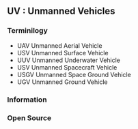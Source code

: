 ## UV : Unmanned Vehicles


### Terminilogy
- UAV Unmanned Aerial Vehicle
- USV Unmanned Surface Vehicle
- UUV Unmanned Underwater Vehicle
- USV Unmanned Spacecraft Vehicle
- USGV Unmanned Space Ground Vehicle
- UGV Unmanned Ground Vehicle


### Information


### Open Source

